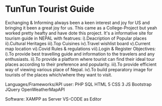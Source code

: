# TunTun Tourist Guide
Exchanging & Informing always been a keen interest and joy for US and bringing it been a great joy for us.
This came as a College-Project but yeah worked pretty heafty and have dote this project.
It's a informative site for tourism guide in NEPAL with featrues:
          i).Deacription of Popular places
          ii).Cultural Heritages 
          iii).Top Cuisines
          iv).Travel wishlist board
          v).Current map location
          vi).Covid Rules & regulations
          vii).Login & Register
Objectives:
           i).To provide best travelling guide and information to the travelers and any enthusiasts.
           ii).To provide a platform where tourist can find their ideal tour places according to their preference and popularity.
           iii).To provide efficient way of viewing various place of Nepal.
           iv).To build preparatory image for tourists of the places which/where they want to visit.

Languages/Frameworks/API user:
        PHP
        SQL
        HTML 5 
        CSS 3
        JS
        Bootstrap
        JQuery
        OpenWeatherMapAPI

Software:
        XAMPP as Server
        VS-CODE as Editor
